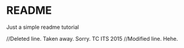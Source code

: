 # README
Just a simple readme tutorial

//Deleted line. Taken away. Sorry.
TC ITS 2015 //Modified line. Hehe.
